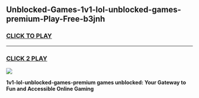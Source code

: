 
## Unblocked-Games-1v1-lol-unblocked-games-premium-Play-Free-b3jnh
<h3>
<a href="https://premium76.site?title=1v1-lol-unblocked-games-premium&ref=09A">CLICK TO PLAY</a></h3>
<hr>

<h3>
<a href="https://premium76.site?title=1v1-lol-unblocked-games-premium&ref=09A">CLICK 2 PLAY</a>
  
</h3>

<a href="https://premium76.site?title=1v1-lol-unblocked-games-premium&ref=09A"><img src="https://clearcache.store/games.png"></a>


**1v1-lol-unblocked-games-premium games unblocked: Your Gateway to Fun and Accessible Online Gaming**

